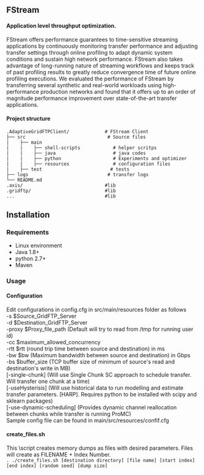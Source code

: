 ## FStream

#### Application level throughput optimization. 

FStream offers performance guarantees to time-sensitive streaming applications 
by continuously monitoring transfer performance and adjusting transfer settings through online profiling
to adapt dynamic system conditions and sustain high network performance. 
FStream also takes advantage of long-running nature of streaming workflows and keeps track of 
past profiling results to greatly reduce
convergence time of future online profiling executions. We evaluated the
performance of FStream by transferring several synthetic and real-world
workloads using high-performance production networks and found that
it offers up to an order of magnitude performance improvement over
state-of-the-art transfer applications.





#### Project structure
```
.AdaptiveGridFTPClient/             # FStream Client
├── src                              # Source files 
|    ├── main                
|    |    ├── shell-scripts            # helper scritps
|    |    ├── java                     # java codes
|    |    ├── python                   # Experiments and optimizer
|    |    ├── resources                # configuration files
|    ├── test                         # tests
├── logs                             # transfer logs
└── README.md
.axis/                              #lib
.gridftp/                           #lib
...                                 #lib
```

## Installation

### Requirements
* Linux environment
* Java 1.8+
* python 2.7+
* Maven

### Usage 

#### Configuration

Edit configurations in config.cfg in src/main/resources folder as follows <br>
-s $Source_GridFTP_Server <br>
-d $Destination_GridFTP_Server <br>
-proxy $Proxy_file_path (Default will try to read from /tmp for running user id) <br>
-cc $maximum_allowed_concurrency <br>
-rtt $rtt (round trip time between source and destination) in ms <br>
-bw $bw (Maximum bandwidth between source and destination) in Gbps <br>
-bs $buffer_size (TCP buffer size of minimum of source's read and destination's write in MB)<br>
[-single-chunk] (Will use Single Chunk SC approach to schedule transfer. Will transfer one chunk at a time)<br>
[-useHysterisis] (Will use historical data to run modelling and estimate transfer parameters. [HARP]. Requires python to be installed with scipy and sklearn packages)<br>
[-use-dynamic-scheduling] (Provides dynamic channel reallocation between chunks while transfer is running ProMC)<br>
Sample config file can be found in main/src/resources/confif.cfg<br>
#### create_files.sh 
This \script creates memory dumps as files with desired parameters. Files will create as FILENAME + Index Number. <br>
`. ./create_files.sh [destination directory] [file name] [start index] [end index] [random seed] [dump size]`

